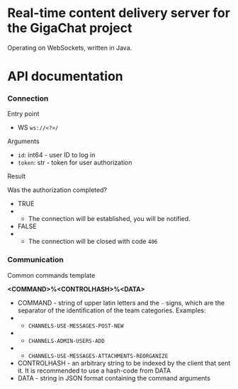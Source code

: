 # Real-time content delivery server for the GigaChat project
Operating on WebSockets, written in Java.

# API documentation

### Connection

Entry point

* WS `ws://<?>/`

Arguments

* `id`: int64 - user ID to log in
* `token`: str - token for user authorization

Result

Was the authorization completed?
* TRUE
* * The connection will be established, you will be notified.
* FALSE
* * The connection will be closed with code `406`

### Communication

Common commands template

**\<COMMAND\>%\<CONTROLHASH\>%\<DATA\>**

* COMMAND - string of upper latin letters and the `-` signs, which are the separator of the identification of the team categories. Examples:
* * `CHANNELS-USE-MESSAGES-POST-NEW`
* * `CHANNELS-ADMIN-USERS-ADD`
* * `CHANNELS-USE-MESSAGES-ATTACHMENTS-REORGANIZE`
* CONTROLHASH - an arbitrary string to be indexed by the client that sent it. It is recommended to use a hash-code from DATA
* DATA - string in JSON format containing the command arguments